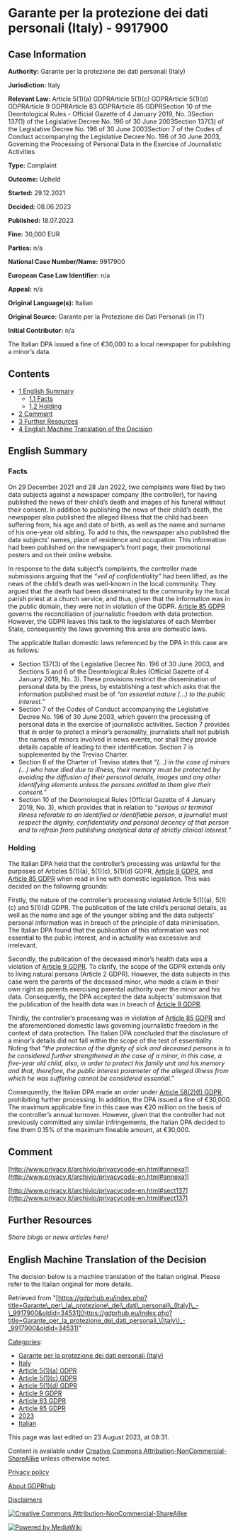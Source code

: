 # Garante per la protezione dei dati personali (Italy) - 9917900

## Case Information

**Authority:** Garante per la protezione dei dati personali (Italy)

**Jurisdiction:** Italy

**Relevant Law:** Article 5(1)(a) GDPRArticle 5(1)(c) GDPRArticle 5(1)(d) GDPRArticle 9 GDPRArticle 83 GDPRArticle 85 GDPRSection 10 of the Deontological Rules - Official Gazette of 4 January 2019, No. 3Section 137(1) of the Legislative Decree No. 196 of 30 June 2003Section 137(3) of the Legislative Decree No. 196 of 30 June 2003Section 7 of the Codes of Conduct accompanying the Legislative Decree No. 196 of 30 June 2003, Governing the Processing of Personal Data in the Exercise of Journalistic Activities

**Type:** Complaint

**Outcome:** Upheld

**Started:** 29.12.2021

**Decided:** 08.06.2023

**Published:** 18.07.2023

**Fine:** 30,000 EUR

**Parties:** n/a

**National Case Number/Name:** 9917900

**European Case Law Identifier:** n/a

**Appeal:** n/a

**Original Language(s):** Italian

**Original Source:** Garante per la Protezione dei Dati Personali (in IT)

**Initial Contributor:** n/a

The Italian DPA issued a fine of €30,000 to a local newspaper for publishing a minor’s data.

## Contents

*   [1 English Summary](#English_Summary)
    *   [1.1 Facts](#Facts)
    *   [1.2 Holding](#Holding)
*   [2 Comment](#Comment)
*   [3 Further Resources](#Further_Resources)
*   [4 English Machine Translation of the Decision](#English_Machine_Translation_of_the_Decision)

## English Summary

### Facts

On 29 December 2021 and 28 Jan 2022, two complaints were filed by two data subjects against a newspaper company (the controller), for having published the news of their child’s death and images of his funeral without their consent. In addition to publishing the news of their child’s death, the newspaper also published the alleged illness that the child had been suffering from, his age and date of birth, as well as the name and surname of his one-year old sibling. To add to this, the newspaper also published the data subjects’ names, place of residence and occupation. This information had been published on the newspaper’s front page, their promotional posters and on their online website.

In response to the data subject’s complaints, the controller made submissions arguing that the _“veil of confidentiality”_ had been lifted, as the news of the child’s death was well-known in the local community. They argued that the death had been disseminated to the community by the local parish priest at a church service, and thus, given that the information was in the public domain, they were not in violation of the GDPR. [Article 85 GDPR](/index.php?title=Article_85_GDPR "Article 85 GDPR") governs the reconciliation of journalistic freedom with data protection. However, the GDPR leaves this task to the legislatures of each Member State, consequently the laws governing this area are domestic laws.

The applicable Italian domestic laws referenced by the DPA in this case are as follows:

*   Section 137(3) of the Legislative Decree No. 196 of 30 June 2003, and Sections 5 and 6 of the Deontological Rules (Official Gazette of 4 January 2019, No. 3). These provisions restrict the dissemination of personal data by the press, by establishing a test which asks that the information published must be of _“an essential nature (…) to the public interest.”_
*   Section 7 of the Codes of Conduct accompanying the Legislative Decree No. 196 of 30 June 2003, which govern the processing of personal data in the exercise of journalistic activities. Section 7 provides that in order to protect a minor’s personality, journalists shall not publish the names of minors involved in news events, nor shall they provide details capable of leading to their identification. Section 7 is supplemented by the Treviso Charter.
*   Section 8 of the Charter of Treviso states that _“(…) in the case of minors (…) who have died due to illness, their memory must be protected by avoiding the diffusion of their personal details, images and any other identifying elements unless the persons entitled to them give their consent.”_
*   Section 10 of the Deontological Rules (Official Gazette of 4 January 2019, No. 3), which provides that in relation to _“serious or terminal illness referable to an identified or identifiable person, a journalist must respect the dignity, confidentiality and personal decency of that person and to refrain from publishing analytical data of strictly clinical interest.”_

### Holding

The Italian DPA held that the controller’s processing was unlawful for the purposes of Articles 5(1)(a), 5(1)(c), 5(1)(d) GDPR, [Article 9 GDPR](/index.php?title=Article_9_GDPR "Article 9 GDPR"), and [Article 85 GDPR](/index.php?title=Article_85_GDPR "Article 85 GDPR") when read in line with domestic legislation. This was decided on the following grounds:

Firstly, the nature of the controller’s processing violated Article 5(1)(a), 5(1)(c) and 5(1)(d) GDPR. The publication of the late child’s personal details, as well as the name and age of the younger sibling and the data subjects’ personal information was in breach of the principle of data minimisation. The Italian DPA found that the publication of this information was not essential to the public interest, and in actuality was excessive and irrelevant.

Secondly, the publication of the deceased minor’s health data was a violation of [Article 9 GDPR](/index.php?title=Article_9_GDPR "Article 9 GDPR"). To clarify, the scope of the GDPR extends only to living natural persons (Article 2 GDPR). However, the data subjects in this case were the parents of the deceased minor, who made a claim in their own right as parents exercising parental authority over the minor and his data. Consequently, the DPA accepted the data subjects’ submission that the publication of the health data was in breach of [Article 9 GDPR](/index.php?title=Article_9_GDPR "Article 9 GDPR").

Thirdly, the controller’s processing was in violation of [Article 85 GDPR](/index.php?title=Article_85_GDPR "Article 85 GDPR") and the aforementioned domestic laws governing journalistic freedom in the context of data protection. The Italian DPA concluded that the disclosure of a minor’s details did not fall within the scope of the test of essentiality. Noting that _“the protection of the dignity of sick and deceased persons is to be considered further strengthened in the case of a minor, in this case, a five-year old child, also, in order to protect his family unit and his memory and that, therefore, the public interest parameter of the alleged illness from which he was suffering cannot be considered essential.”_

Consequently, the Italian DPA made an order under [Article 58(2)(f) GDPR](/index.php?title=Article_58_GDPR#2f "Article 58 GDPR"), prohibiting further processing. In addition, the DPA issued a fine of €30,000. The maximum applicable fine in this case was €20 million on the basis of the controller’s annual turnover. However, given that the controller had not previously committed any similar infringements, the Italian DPA decided to fine them 0.15% of the maximum fineable amount, at €30,000.

## Comment

[http://www.privacy.it/archivio/privacycode-en.html#annexa1](http://www.privacy.it/archivio/privacycode-en.html#annexa1)

[http://www.privacy.it/archivio/privacycode-en.html#sect137](http://www.privacy.it/archivio/privacycode-en.html#sect137)

## Further Resources

_Share blogs or news articles here!_

## English Machine Translation of the Decision

The decision below is a machine translation of the Italian original. Please refer to the Italian original for more details.

Retrieved from "[https://gdprhub.eu/index.php?title=Garante\_per\_la\_protezione\_dei\_dati\_personali\_(Italy)\_-\_9917900&oldid=34531](https://gdprhub.eu/index.php?title=Garante_per_la_protezione_dei_dati_personali_\(Italy\)_-_9917900&oldid=34531)"

[Categories](/index.php?title=Special:Categories "Special:Categories"):

*   [Garante per la protezione dei dati personali (Italy)](/index.php?title=Category:Garante_per_la_protezione_dei_dati_personali_\(Italy\) "Category:Garante per la protezione dei dati personali (Italy)")
*   [Italy](/index.php?title=Category:Italy "Category:Italy")
*   [Article 5(1)(a) GDPR](/index.php?title=Category:Article_5\(1\)\(a\)_GDPR "Category:Article 5(1)(a) GDPR")
*   [Article 5(1)(c) GDPR](/index.php?title=Category:Article_5\(1\)\(c\)_GDPR "Category:Article 5(1)(c) GDPR")
*   [Article 5(1)(d) GDPR](/index.php?title=Category:Article_5\(1\)\(d\)_GDPR "Category:Article 5(1)(d) GDPR")
*   [Article 9 GDPR](/index.php?title=Category:Article_9_GDPR "Category:Article 9 GDPR")
*   [Article 83 GDPR](/index.php?title=Category:Article_83_GDPR "Category:Article 83 GDPR")
*   [Article 85 GDPR](/index.php?title=Category:Article_85_GDPR "Category:Article 85 GDPR")
*   [2023](/index.php?title=Category:2023 "Category:2023")
*   [Italian](/index.php?title=Category:Italian "Category:Italian")

This page was last edited on 23 August 2023, at 08:31.

Content is available under [Creative Commons Attribution-NonCommercial-ShareAlike](https://creativecommons.org/licenses/by-nc-sa/4.0/) unless otherwise noted.

[Privacy policy](/index.php?title=GDPRhub:Privacy_policy)

[About GDPRhub](/index.php?title=GDPRhub:About)

[Disclaimers](/index.php?title=GDPRhub:General_disclaimer)

[![Creative Commons Attribution-NonCommercial-ShareAlike](/resources/assets/licenses/cc-by-nc-sa.png)](https://creativecommons.org/licenses/by-nc-sa/4.0/)

[![Powered by MediaWiki](/resources/assets/poweredby_mediawiki_88x31.png)](https://www.mediawiki.org/)
